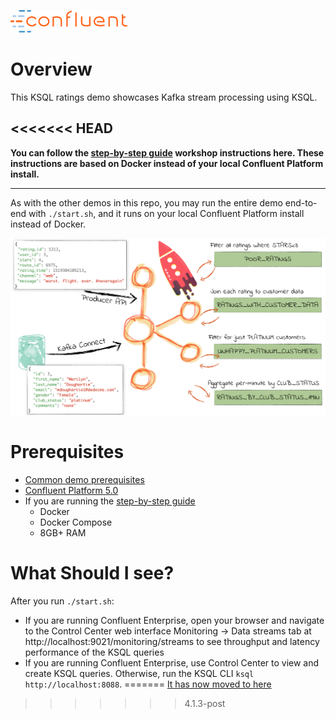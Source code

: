 ![image](../images/confluent-logo-300-2.png)

# Overview

This KSQL ratings demo showcases Kafka stream processing using KSQL. 

<<<<<<< HEAD
----

**You can follow the [step-by-step guide](ksql-workshop.adoc) workshop instructions here. These instructions are based on Docker instead of your local Confluent Platform install.**

----

As with the other demos in this repo, you may run the entire demo end-to-end with `./start.sh`, and it runs on your local Confluent Platform install instead of Docker.

![image](images/ksql_workshop_01.png)


# Prerequisites

* [Common demo prerequisites](https://github.com/confluentinc/examples#prerequisites)
* [Confluent Platform 5.0](https://www.confluent.io/download/)
* If you are running the [step-by-step guide](ksql-workshop.adoc)
  * Docker
  * Docker Compose
  * 8GB+ RAM

# What Should I see?

After you run `./start.sh`:

* If you are running Confluent Enterprise, open your browser and navigate to the Control Center web interface Monitoring -> Data streams tab at http://localhost:9021/monitoring/streams to see throughput and latency performance of the KSQL queries
* If you are running Confluent Enterprise, use Control Center to view and create KSQL queries. Otherwise, run the KSQL CLI `ksql http://localhost:8088`.
=======
[It has now moved to here](https://github.com/confluentinc/demo-scene/blob/master/ksql-workshop/ksql-workshop.adoc)
>>>>>>> 4.1.3-post
